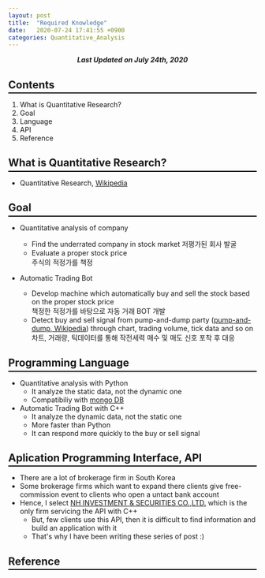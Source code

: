 ```yaml
---
layout: post
title:  "Required Knowledge"
date:   2020-07-24 17:41:55 +0900
categories: Quantitative_Analysis
---
```


<div style="text-align: center"><i><b>Last Updated on July 24th, 2020</b></i></div>

## Contents
<hr style="height: 2px; border:none; margin-top: -1em; margin-bottom:0.5em; padding: 0; background:black">

1. What is Quantitative Research?
2. Goal
3. Language
4. API
5. Reference

## What is Quantitative Research?
<hr style="height: 2px; border:none; margin-top: -1em; margin-bottom:0.5em; padding: 0; background:black">

* Quantitative Research, [Wikipedia](https://en.wikipedia.org/wiki/Quantitative_research)

## Goal
<hr style="height: 2px; border:none; margin-top: -1em; margin-bottom:0.5em; padding: 0; background:black">

* Quantitative analysis of company
    * Find the underrated company in stock market
    저평가된 회사 발굴
    * Evaluate a proper stock price    
    주식의 적정가를 책정

* Automatic Trading Bot 
    * Develop machine which automatically buy and sell the stock based on the proper stock price    
    책정한 적정가를 바탕으로 자동 거래 BOT 개발
    * Detect buy and sell signal from pump-and-dump party ([pump-and-dump, Wikipedia](https://en.wikipedia.org/wiki/Pump_and_dump)) through chart, trading volume, tick data and so on    
    차트, 거래량, 틱데이터를 통해 작전세력 매수 및 매도 신호 포착 후 대응 

## Programming Language
<hr style="height: 2px; border:none; margin-top: -1em; margin-bottom:0.5em; padding: 0; background:black">

* Quantitative analysis with Python
    * It analyze the static data, not the dynamic one
    * Compatibiliy with [mongo DB](https://www.mongodb.com/https://www.mongodb.com/)
* Automatic Trading Bot with C++
    * It analyze the dynamic data, not the static one
    * More faster than Python
    * It can respond more quickly to the buy or sell signal
    
## Aplication Programming Interface, API
<hr style="height: 2px; border:none; margin-top: -1em; margin-bottom:0.5em; padding: 0; background:black">

* There are a lot of brokerage firm in South Korea
* Some brokerage firms which want to expand there clients give free-commission event to clients who open a untact bank account
* Hence, I select [NH INVESTMENT & SECURITIES CO.,LTD.](https://www.nhqv.com/) which is the only firm servicing the API with C++
    * But, few clients use this API, then it is difficult to find information and build an application with it
    * That's why I have been writing these series of post :)

## Reference
<hr style="height: 2px; border:none; margin-top: -1em; margin-bottom:0.5em; padding: 0; background:black">